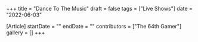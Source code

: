 +++
title = "Dance To The Music"
draft = false
tags = ["Live Shows"]
date = "2022-06-03"

[Article]
startDate = ""
endDate = ""
contributors = ["The 64th Gamer"]
gallery = []
+++

